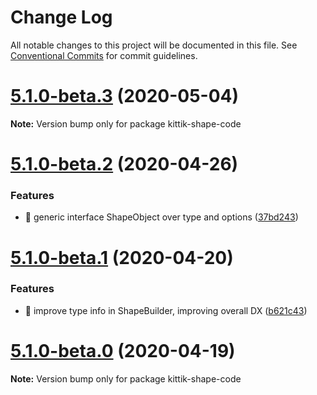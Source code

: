 # Change Log

All notable changes to this project will be documented in this file.
See [Conventional Commits](https://conventionalcommits.org) for commit guidelines.

# [5.1.0-beta.3](https://github.com/ghaiklor/kittik/compare/v5.1.0-beta.2...v5.1.0-beta.3) (2020-05-04)

**Note:** Version bump only for package kittik-shape-code





# [5.1.0-beta.2](https://github.com/ghaiklor/kittik/compare/v5.1.0-beta.1...v5.1.0-beta.2) (2020-04-26)


### Features

* 🎸 generic interface ShapeObject over type and options ([37bd243](https://github.com/ghaiklor/kittik/commit/37bd2433525cb888def8cb58fe80b6f6992f6f6b))





# [5.1.0-beta.1](https://github.com/ghaiklor/kittik/compare/v5.1.0-beta.0...v5.1.0-beta.1) (2020-04-20)


### Features

* 🎸 improve type info in ShapeBuilder, improving overall DX ([b621c43](https://github.com/ghaiklor/kittik/commit/b621c43b9a86b2659d24d7ec699cbc005b47c337))





# [5.1.0-beta.0](https://github.com/ghaiklor/kittik/compare/v2.1.2...v5.1.0-beta.0) (2020-04-19)

**Note:** Version bump only for package kittik-shape-code
